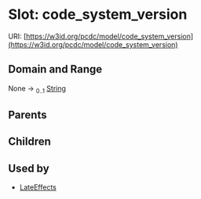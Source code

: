 
# Slot: code_system_version




URI: [https://w3id.org/pcdc/model/code_system_version](https://w3id.org/pcdc/model/code_system_version)


## Domain and Range

None &#8594;  <sub>0..1</sub> [String](types/String.md)

## Parents


## Children


## Used by

 * [LateEffects](LateEffects.md)
